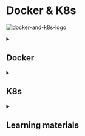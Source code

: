 # Docker & K8s 

![docker-and-k8s-logo](docker-and-k8s.jpeg)

<details>
<summary><h2>Docker</h2></summary>





                                                                                                                                                                                                                                                          

<br>

`_TO_DO_`
Docker has 2 options for containers to store files on the host machine, so that the files are persisted even after the 
container stops: 

| Volumes                                                                                         | Bind mounts(Host volume)                                                                                                                                                                                                   |
|-------------------------------------------------------------------------------------------------|----------------------------------------------------------------------------------------------------------------------------------------------------------------------------------------------------------------------------|
| Completely handled by Docker.                                                                   | When you use a bind mount in Docker, you are linking a directory on the host filesystem to a directory in the container.                                                                                                   |
|                                                                                                 | If you modify, create, or delete files in the directory on the host, these changes will be immediately visible inside the container in the corresponding directory.                                                        |
|                                                                                                 | If you modify, create, or delete files from within the container in the mounted directory, these changes will be reflected on the host filesystem.                                                                         |
| One container writes to the storage while another reads from it.                                | Allows for real-time collaboration between the host and the container, which is particularly useful for development environments where code changes need to be tested immediately without rebuilding the container image.  |
| Named volume - Have specific name assigned to it.                                               | `docker run -v host_dir:container_dir`                                                                                                                                                                                     |
| `docker run -v name:container_dir`                                                              |                                                                                                                                                                                                                            |
| Anonymous volume - Not given a specific name. Docker assigns them an unique ID automatically.   |                                                                                                                                                                                                                            |
| `docker run -v container_dir`                                                                   |                                                                                                                                                                                                                            |
|                                                                                                 |                                                                                                                                                                                                                            |



</details>


<details>
<summary><h2>K8s</h2></summary>

`K8s` - Tool that helps us to run and manage applications in containers. 

### Features:
- High availability - No downtime
- Scalability - High performance
- Self-Healing Capabilities – It provides rescheduling, replacing, and restarting the containers that are dead

### Kubernetes architecture
![kubernetes-architecture](kubernetes-architecture.png)



`K8s cluster` <br>
`Cluster` 
- Set of nodes
- Consists of a `Master node` and 1 or more `Worker nodes`. <br>
<br>
- `Node` is a worker machine in K8s. 
  - Its components run on every node, maintaining running pods and providing the K8s runtime environment.
  - Can be either a physical or virtual machine.
  - Has multiple pods on it.
  - `kubelet` - Ensures that the containers defined in a Pod are running and healthy.
    - Communicates with the Master node
    - If it notices any issues with the pods running on the Worker nodes then it tries to restart the pod on the same node. If
      the issue is with the Worker node itself then the K8s master node detects the node failure and decides to re-create the pods on the other healthy node.
  - `kube-proxy` - Implements the networking aspects of the `Service` concept.
    - `Service`
      - Abstract way to expose an application running on a set of pods as a network service.
      - Provides a virtual IP(known as the ClusterIP), which enables communication with any pod in the set without worrying about individual pod IP changes. 
      - As pods are created and destroyed, services provide a stable endpoint, allowing other pods to discover and connect to the appropriate IP addresses, even as individual pods come and go.
      - Uses a simple round-robin load balancing approach to distribute traffic across the pods.
      - `Ingress` - Manages external access to the services in a K8s cluster(HTTP/HTTPS traffic). When external traffic comes 
        to the cluster, it first passes through the Ingress, which routes it to the appropriate Service based on defined rules.
    - Maintains network rules on nodes, which allow internal and external communication to the pods.
  - `Container runtime`- Software responsible for running containers.
    
- `Worker node`
  - Every cluster needs at least 1 worker node in order to run pods.
  - Does the actual work, runs the containers that make up the application, managed by the `kubelet`.
  - Controlled by the Master node.
  - Hosts the pods that are the components of the application workload.
  - `Pod`
    - Smallest unit in K8s.
    - Holds 1 or more containers, deployed together on the same host.
    - Represents a set of running containers in the cluster.
    - Usually 1 application per pod.
    - Each pod gets its own unique IP address, which changes if the pod is recreated.
    - Can die very easily.
    - The lifecycle of a `Pod` and a `Service` are independent of each other.
    
- `Master node`
  - Entry point of all administrative tasks.
  - Need less resources than the `Worker nodes`.
  - Hosts the K8s `Control plane` components, which make global decisions about the cluster state, as well as detecting and responding to cluster events.
    - `kube-apiserver`
      - Exposes an HTTP API that serves as the primary communication hub for end users, cluster components, and external systems.
      - If you want to deploy a new application in a K8s cluster you interact with the API server using UI(K8s Dashboard) or CLI(`kubectl`).
      - Cluster gateway.
      - Acts as a gatekeeper for authentication.
      - Good for security, because there is only 1 entry point into the cluster.
    - `kube-scheduler`
      - Responsible for distributing the workload and tracking the utilization of the working load of each Worked node.
      - Watches for newly created Pods that have no assigned Node, and selects an appropriate Node for them to run on based on resource availability and other scheduling constraints.
      - Only decides on which Node a new Pod should be scheduled, the actual the process of running the Pod is handled by the `kublet`.
    - `kube-controller-manager` 
      - Collecting and sending information to the API server.
      - Detects and manages changes in the cluster's desired state.
      - If a pod dies or becomes unhealthy, the Controller manager is responsible for ensuring that the desired state is 
        restored. It does this by creating a new pod to replace the missing pod, and the `kube-scheduler` will then schedule the new pod onto an appropriate node.
    - `etcd`
      - Stores all cluster state data.
      - The cluster brain.
      - Key value store database.
      - How does the `kube-scheduler` know what resources are available?
      - How does the `kube-contrller-manager` know that the cluster state change?
      - Does not store Application data.
    - `cloud-contrller-manager` - Interacts with the underlying cloud provider's API to manage cloud-specific resources, such as load balancers, storage, and networking.

K8s objects
- `Deployment`
  - Describe the desired state of your application(Example - Which images to use, Number of pod replicas).
  - Blueprint for app pods.
  - Controls multiple pods.
  - Manages a `ReplicaSet`(Ensures the desired number of pod replicas are running in the cluster at all times).
- `Services`
- `Volumes` - attaches a physical hard drive can be local or cloud
K8s doesn't manage data persistence
  DBs cant be replicated via Deployment, because it has a state
  `StatefulSet` - for statefull apps or dbs
  DBs are ofter hosted outside the K8s cluster

`Minikube` - 1 node K8s cluster. `Master node` and `Worker node` run on 1 node. Useful for local test. <br>
`Configmap` - Used to store non-sensitive, external configuration data for an application (Example - DB_URL). <br>
`Secret` - Similar to `Configmap`, but is used to store sensitive data such as passwords, API keys, or tokens(Example - DB_USER / DB_PASSWORD). <br>

`Helm`
- Package manager for K8s. 
- `Helm chart` - bundle of `.yaml` files, can be pushed to Helm repository.










imperative vs declarative



The configuration file has 3 parts:
- Metadata - `metadata:`
  - Contains identifying information about the resource, such as its name, `Namespace`, and `Labels`.
  - `Namespace` - Help isolate workloads, making it easier to apply resource quotas, access controls, and policies specific to each namespace
    - `kube-system`
    - `kube-public`
    - `kube-node-lease`
    - `default`
  - `Labels` 
- Specification - `spec:`
  - Describes the desired state of the resource.
  - Attributes are specific to the kind.
- Status
  - Automatically generated and updated by K8s. 
  - K8s continuously compares the Desired state(From the `spec`) with the Actual state(Stored in `etcd`) and takes actions to reconcile any differences.

`deployment.yaml`
```yaml
apiVersion: apps/v1  #For each component there is a different apiVersion
kind: Deployment
metadata:
  name: java-deployment
  namespace: my-namespace
  labels:
    app: java
spec:
  replicas: 1
  selector:
    matchLabels:
      app: java
  template:
    metadata:
      labels:
        app: java
    spec:
      containers:
      - name: java
        image: java
        ports:
        - containerPort: 8080
        env:
        - name: JAVA_ROOT_USERNAME
          valueFrom:
            secretKeyRef:
              name: java-secret
              key: java-root-username
        - name: JAVA_ROOT_PASSWORD
          valueFrom:
            secretKeyRef:
              name: java-secret
              key: java-root-password

```

`ArgoCd`
- Continuous delivery tool.
- Provides a visual dashboard for managing K8s applications.
- Constantly checks for changes in the Git repository and automatically syncs those changes to the K8s cluster.


</details>


<details>
<summary><h2>Learning materials</h2></summary>

### Udemy course
- [Docker & Kubernetes: The Practical Guide [2024 Edition]](https://www.udemy.com/course/docker-kubernetes-the-practical-guide/)

### Docker
#### Read
https://medium.com/thesecmaster/understand-the-difference-between-docker-engine-and-docker-desktop-with-thesecmaster-0c2fecec926f#3eff

#### Videos
- [Intro to Docker [with Java Examples]](https://www.youtube.com/watch?v=FzwIs2jMESM)
- [Docker in IntelliJ IDEA](https://www.youtube.com/watch?v=FzwIs2jMESM)
- [100+ Docker Concepts you Need to Know](https://www.youtube.com/watch?v=rIrNIzy6U_g)
- [Docker in 100 Seconds](https://www.youtube.com/watch?v=Gjnup-PuquQ)
- [Learn Docker in 7 Easy Steps - Full Beginner's Tutorial](https://www.youtube.com/watch?v=gAkwW2tuIqE)
- [How to dockerize your Spring Boot API | Docker Tutorial](https://www.youtube.com/watch?v=3SNKdr3f9Io)
- [you need to learn Docker RIGHT NOW!! // Docker Containers 101](https://www.youtube.com/watch?v=eGz9DS-aIeY)
- [Why Use Docker: Real-life Use Cases](https://www.youtube.com/watch?v=rcYswUg0J5k)
- [Multi Container Docker Applications | A real-world example](https://www.youtube.com/watch?v=bX_tFv0YCqg)
- [Docker Crash Course Tutorial](https://www.youtube.com/playlist?list=PL4cUxeGkcC9hxjeEtdHFNYMtCpjNBm3h7)
- [Docker Tutorial for Beginners | Full Course [2021]](https://www.youtube.com/watch?v=p28piYY_wv8&t=3763s)
- [Docker Volumes explained in 6 minutes](https://www.youtube.com/watch?v=p2PH_YPCsis)
- [Docker Volumes Explained](https://www.youtube.com/watch?v=n4LRpnqsXIo)
- [How to create and use a Docker volume](https://www.youtube.com/watch?v=_MlSdlP6nwc)
- [Docker Volumes Explained (PostgreSQL example)](https://www.youtube.com/watch?v=G-5c25DYnfI)
- [Docker Volumes Demo || Docker Tutorial 13](https://www.youtube.com/watch?v=SBUCYJgg4Mk)
- [Docker Crash Course #10 - Volumes](https://www.youtube.com/watch?v=Wh4BcFFr6Fc)
- [What is Docker Volume | How to create Volumes | What is Bind Mount | Docker Storage](https://www.youtube.com/watch?v=VOK06Q4QqvE)
- [Docker Compose will BLOW your MIND!! (a tutorial)](https://www.youtube.com/watch?v=DM65_JyGxCo)
- [Docker Compose & Docker Volumes | Docker](https://www.youtube.com/watch?v=41o4RJxfCZM)
- [Docker Crash Course #11 - Docker Compose](https://www.youtube.com/watch?v=TSySwrQcevM)
- [Docker Compose Tutorial](https://www.youtube.com/watch?v=HG6yIjZapSA)
- [When would you want to use docker and docker-compose on your projects?](https://www.youtube.com/watch?v=m3To85qMOuA&list=WL&index=94)
- [Docker Crash Course for Absolute Beginners [NEW]](https://www.youtube.com/watch?v=pg19Z8LL06w&list=WL&index=63&t=3s)
- [18 Weird and Wonderful ways I use Docker](https://www.youtube.com/watch?v=RUqGlWr5LBA&list=WL&index=92)
- [Използване на Docker за локална разработка на уеб приложения](https://www.youtube.com/watch?v=JHsNBNGNNCk&list=WL&index=53&t=2256s)

### K8s
#### Videos
- [What is Kubernetes?](https://www.youtube.com/watch?v=IMOZCDhH7do&list=PLN_xGGp_EzELV3J2Bp-kNkmI2Vor338NI&index=9)
- [Kubernetes Explained in 100 Seconds](https://www.youtube.com/watch?v=PziYflu8cB8)
- [Kubernetes Explained in 6 Minutes | k8s Architecture](https://www.youtube.com/watch?v=TlHvYWVUZyc&list=WL&index=51)
- [Docker vs Kubernetes vs Docker Swarm | Comparison in 5 mins](https://www.youtube.com/watch?v=9_s3h_GVzZc)
- [What is Kubernetes | Kubernetes explained in 15 mins](https://www.youtube.com/watch?v=VnvRFRk_51k)
- [Kubernetes Tutorial For Beginners - Learn Kubernetes](https://www.youtube.com/watch?v=yznvWW_L7AA&list=WL&index=104)
- [Kubernetes Tutorial - Kubernetes Architecture Explained](https://www.youtube.com/watch?v=1vnA13v8PcA&list=WL&index=83)
- [Първи стъпки с Kubernetes - Димитър Захариев](https://www.youtube.com/watch?v=-zu7qioThP4)
- [you need to learn Kubernetes RIGHT NOW!!](https://www.youtube.com/watch?v=7bA0gTroJjw&list=WL)
- [Intro to Kubernetes | Container Tools For Beginners | Orchestration Tools | Great Learning](https://www.youtube.com/watch?v=WUU85wXv4mA&list=WL&index=75&t=673s)
- [Kubernetes Crash Course for Absolute Beginners [NEW]](https://www.youtube.com/watch?v=s_o8dwzRlu4&list=WL&index=63&t=290s)
- [Deploying Java Applications with Docker and Kubernetes | DevOps Project](https://www.youtube.com/watch?v=0GgBi8yNQT4&list=WL&index=67&t=433s)
- [Kubernetes Roadmap - Complete Step-by-Step Learning Path](https://www.youtube.com/watch?v=S8eX0MxfnB4&list=WL&index=83)
- [Do NOT Learn Kubernetes Without Knowing These Concepts...](https://www.youtube.com/watch?v=wXuSqFJVNQA&list=WL&index=18&t=1s)
- [Kubernetes Tutorial for Beginners [FULL COURSE in 4 Hours]](https://www.youtube.com/watch?v=X48VuDVv0do&list=WL&index=12&t=1s)
- [ArgoCD Tutorial for Beginners | GitOps CD for Kubernetes](https://www.youtube.com/watch?v=MeU5_k9ssrs&list=WL&index=1)
- [HashiCorp Vault Explained in 180 seconds](https://www.youtube.com/watch?v=nG8fCdWkLzc)
- [Hashicorp vault 101](https://www.youtube.com/watch?v=8UBJbhzbHp4)
- [What is Helm in Kubernetes? Helm and Helm Charts explained | Kubernetes Tutorial 23](https://www.youtube.com/watch?v=-ykwb1d0DXU)
- [Helm and Helm Charts Explained - Helm Tutorial for Beginners](https://www.youtube.com/watch?v=w51lDVuRWuk)
- [What is Helm?](https://www.youtube.com/watch?v=fy8SHvNZGeE)
- [How to Create Helm Charts - The Ultimate Guide](https://www.youtube.com/watch?v=jUYNS90nq8U&t=47s)

#### Read
- [What is Kubernetes?](https://www.redhat.com/en/topics/containers/what-is-kubernetes)
- [What is Kubernetes?](https://cloud.google.com/learn/what-is-kubernetes)
- [How to explain Kubernetes in plain English](https://enterprisersproject.com/article/2017/10/how-explain-kubernetes-plain-english)
- [What Is Kubernetes? What You Need To Know As A Developer](https://medium.com/@rphilogene/what-is-kubernetes-what-you-need-to-know-as-a-developer-674af25e3947)
- [Overview](https://kubernetes.io/docs/concepts/overview/)
- [Kubernetes Components](https://kubernetes.io/docs/concepts/overview/components/)
- [Objects In Kubernetes](https://kubernetes.io/docs/concepts/overview/working-with-objects/)
- [The Kubernetes API](https://kubernetes.io/docs/concepts/overview/kubernetes-api/)
- [Cluster Architecture](https://kubernetes.io/docs/concepts/architecture/)
- https://www.geeksforgeeks.org/kubernetes-tutorial/
- https://www.geeksforgeeks.org/introduction-to-kubernetes-k8s/
 
 
</details>




